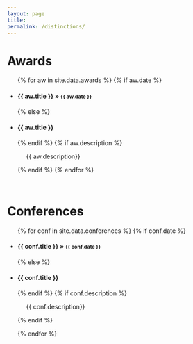 ```yaml
---
layout: page
title:
permalink: /distinctions/
---
```


<h1 class="post-title">Awards</h1>

<ul class="posts">
  {% for aw in site.data.awards %}
    {% if aw.date %}
      <h4><li>{{ aw.title }} &raquo; <small>{{ aw.date }}</small></li></h4>
    {% else %}
      <h4><li>{{ aw.title }}</li></h4>
    {% endif %}
    {% if aw.description %}
      <p style="margin-left:20px">{{ aw.description}} </p>
    {% endif %}
  {% endfor %}
</ul>

<br />
<h1 class="post-title">Conferences</h1>

<ul class="posts">
  {% for conf in site.data.conferences %}
    {% if conf.date %}
      <h4><li>{{ conf.title }} &raquo; <small>{{ conf.date }}</small></li></h4>
    {% else %}
      <h4><li>{{ conf.title }}</li></h4>
    {% endif %}
    {% if conf.description %}
      <p style="margin-left:20px">{{ conf.description}} </p>
    {% endif %}

  {% endfor %}
</ul>
